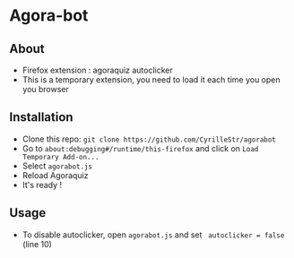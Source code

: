 # Agora-bot
## About
- Firefox extension : agoraquiz autoclicker
- This is a temporary extension, you need to load it each time you open you browser
## Installation
- Clone this repo: ```git clone https://github.com/CyrilleStr/agorabot```
- Go to ```about:debugging#/runtime/this-firefox``` and click on ```Load Temporary Add-on...```
- Select ```agorabot.js```
- Reload Agoraquiz
- It's ready !
## Usage
- To disable autoclicker, open ```agorabot.js``` and set ``` autoclicker = false``` (line 10)

